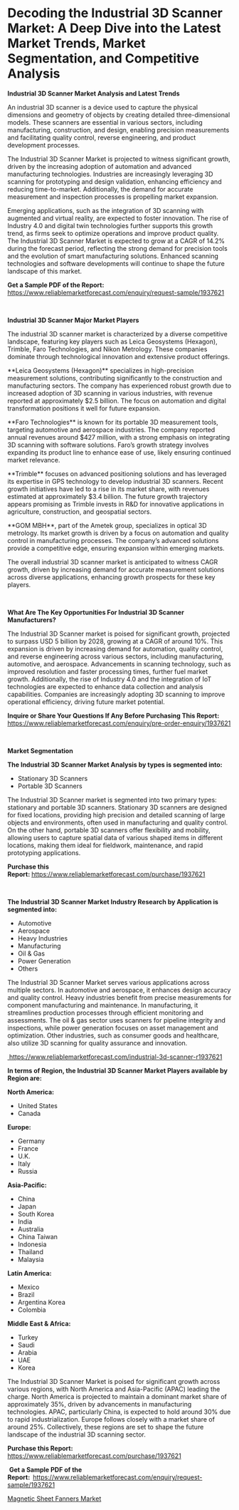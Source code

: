 <p><h1>Decoding the Industrial 3D Scanner Market: A Deep Dive into the Latest Market Trends, Market Segmentation, and Competitive Analysis</h1></p><p><strong>Industrial 3D Scanner Market Analysis and Latest Trends</strong></p>
<p><p>An industrial 3D scanner is a device used to capture the physical dimensions and geometry of objects by creating detailed three-dimensional models. These scanners are essential in various sectors, including manufacturing, construction, and design, enabling precision measurements and facilitating quality control, reverse engineering, and product development processes.</p><p>The Industrial 3D Scanner Market is projected to witness significant growth, driven by the increasing adoption of automation and advanced manufacturing technologies. Industries are increasingly leveraging 3D scanning for prototyping and design validation, enhancing efficiency and reducing time-to-market. Additionally, the demand for accurate measurement and inspection processes is propelling market expansion. </p><p>Emerging applications, such as the integration of 3D scanning with augmented and virtual reality, are expected to foster innovation. The rise of Industry 4.0 and digital twin technologies further supports this growth trend, as firms seek to optimize operations and improve product quality. The Industrial 3D Scanner Market is expected to grow at a CAGR of 14.2% during the forecast period, reflecting the strong demand for precision tools and the evolution of smart manufacturing solutions. Enhanced scanning technologies and software developments will continue to shape the future landscape of this market.  </p></p>
<p><strong>Get a Sample PDF of the Report:&nbsp;</strong> <a href="https://www.reliablemarketforecast.com/enquiry/request-sample/1937621?utm_campaign=1840&utm_medium=2&utm_source=Github&utm_content=ia&utm_term=17022025&utm_id=industrial-3d-scanner">https://www.reliablemarketforecast.com/enquiry/request-sample/1937621</a></p>
<p>&nbsp;</p>
<p><strong>Industrial 3D Scanner Major Market Players</strong></p>
<p><p>The industrial 3D scanner market is characterized by a diverse competitive landscape, featuring key players such as Leica Geosystems (Hexagon), Trimble, Faro Technologies, and Nikon Metrology. These companies dominate through technological innovation and extensive product offerings.</p><p>**Leica Geosystems (Hexagon)** specializes in high-precision measurement solutions, contributing significantly to the construction and manufacturing sectors. The company has experienced robust growth due to increased adoption of 3D scanning in various industries, with revenue reported at approximately $2.5 billion. The focus on automation and digital transformation positions it well for future expansion.</p><p>**Faro Technologies** is known for its portable 3D measurement tools, targeting automotive and aerospace industries. The company reported annual revenues around $427 million, with a strong emphasis on integrating 3D scanning with software solutions. Faro’s growth strategy involves expanding its product line to enhance ease of use, likely ensuring continued market relevance.</p><p>**Trimble** focuses on advanced positioning solutions and has leveraged its expertise in GPS technology to develop industrial 3D scanners. Recent growth initiatives have led to a rise in its market share, with revenues estimated at approximately $3.4 billion. The future growth trajectory appears promising as Trimble invests in R&D for innovative applications in agriculture, construction, and geospatial sectors.</p><p>**GOM MBH**, part of the Ametek group, specializes in optical 3D metrology. Its market growth is driven by a focus on automation and quality control in manufacturing processes. The company’s advanced solutions provide a competitive edge, ensuring expansion within emerging markets.</p><p>The overall industrial 3D scanner market is anticipated to witness CAGR growth, driven by increasing demand for accurate measurement solutions across diverse applications, enhancing growth prospects for these key players.</p></p>
<p>&nbsp;</p>
<p><strong>What Are The Key Opportunities For Industrial 3D Scanner Manufacturers?</strong></p>
<p><p>The Industrial 3D Scanner market is poised for significant growth, projected to surpass USD 5 billion by 2028, growing at a CAGR of around 10%. This expansion is driven by increasing demand for automation, quality control, and reverse engineering across various sectors, including manufacturing, automotive, and aerospace. Advancements in scanning technology, such as improved resolution and faster processing times, further fuel market growth. Additionally, the rise of Industry 4.0 and the integration of IoT technologies are expected to enhance data collection and analysis capabilities. Companies are increasingly adopting 3D scanning to improve operational efficiency, driving future market potential.</p></p>
<p><strong>Inquire or Share Your Questions If Any Before Purchasing This Report:</strong> <a href="https://www.reliablemarketforecast.com/enquiry/pre-order-enquiry/1937621?utm_campaign=1840&utm_medium=2&utm_source=Github&utm_content=ia&utm_term=17022025&utm_id=industrial-3d-scanner">https://www.reliablemarketforecast.com/enquiry/pre-order-enquiry/1937621</a></p>
<p>&nbsp;</p>
<p><strong>Market Segmentation</strong></p>
<p><strong>The Industrial 3D Scanner Market Analysis by types is segmented into:</strong></p>
<p><ul><li>Stationary 3D Scanners</li><li>Portable 3D Scanners</li></ul></p>
<p><p>The Industrial 3D Scanner market is segmented into two primary types: stationary and portable 3D scanners. Stationary 3D scanners are designed for fixed locations, providing high precision and detailed scanning of large objects and environments, often used in manufacturing and quality control. On the other hand, portable 3D scanners offer flexibility and mobility, allowing users to capture spatial data of various shaped items in different locations, making them ideal for fieldwork, maintenance, and rapid prototyping applications.</p></p>
<p><strong>Purchase this Report:&nbsp;</strong><a href="https://www.reliablemarketforecast.com/purchase/1937621?utm_campaign=1840&utm_medium=2&utm_source=Github&utm_content=ia&utm_term=17022025&utm_id=industrial-3d-scanner">https://www.reliablemarketforecast.com/purchase/1937621</a></p>
<p>&nbsp;</p>
<p><strong>The Industrial 3D Scanner Market Industry Research by Application is segmented into:</strong></p>
<p><ul><li>Automotive</li><li>Aerospace</li><li>Heavy Industries</li><li>Manufacturing</li><li>Oil & Gas</li><li>Power Generation</li><li>Others</li></ul></p>
<p><p>The Industrial 3D Scanner Market serves various applications across multiple sectors. In automotive and aerospace, it enhances design accuracy and quality control. Heavy industries benefit from precise measurements for component manufacturing and maintenance. In manufacturing, it streamlines production processes through efficient monitoring and assessments. The oil & gas sector uses scanners for pipeline integrity and inspections, while power generation focuses on asset management and optimization. Other industries, such as consumer goods and healthcare, also utilize 3D scanning for quality assurance and innovation.</p></p>
<p><a href="https://www.reliablemarketforecast.com/industrial-3d-scanner-r1937621?utm_campaign=1840&utm_medium=2&utm_source=Github&utm_content=ia&utm_term=17022025&utm_id=industrial-3d-scanner">&nbsp;https://www.reliablemarketforecast.com/industrial-3d-scanner-r1937621</a></p>
<p><strong>In terms of Region, the Industrial 3D Scanner Market Players available by Region are:</strong></p>
<p>
    <p> <strong> North America: </strong>
        <ul>
            <li>United States</li>
            <li>Canada</li>
        </ul>
        </p> 
    <p> <strong> Europe: </strong>
        <ul>
            <li>Germany</li>
            <li>France</li>
            <li>U.K.</li>
            <li>Italy</li>
            <li>Russia</li>
        </ul>
        </p> 
    <p> <strong> Asia-Pacific: </strong>
        <ul>
            <li>China</li>
            <li>Japan</li>
            <li>South Korea</li>
            <li>India</li>
            <li>Australia</li>
            <li>China Taiwan</li>
            <li>Indonesia</li>
            <li>Thailand</li>
            <li>Malaysia</li>
        </ul>
        </p> 
    <p> <strong> Latin America: </strong>
        <ul>
            <li>Mexico</li>
            <li>Brazil</li>
            <li>Argentina Korea</li>
            <li>Colombia</li>
        </ul>
        </p> 
    <p> <strong> Middle East & Africa: </strong>
        <ul>
            <li>Turkey</li>
            <li>Saudi</li>
            <li>Arabia</li>
            <li>UAE</li>
            <li>Korea</li>
        </ul>
    </p>
    </p>
<p><p>The Industrial 3D Scanner Market is poised for significant growth across various regions, with North America and Asia-Pacific (APAC) leading the charge. North America is projected to maintain a dominant market share of approximately 35%, driven by advancements in manufacturing technologies. APAC, particularly China, is expected to hold around 30% due to rapid industrialization. Europe follows closely with a market share of around 25%. Collectively, these regions are set to shape the future landscape of the industrial 3D scanning sector.</p></p>
<p><strong>Purchase this Report: </strong><a href="https://www.reliablemarketforecast.com/purchase/1937621?utm_campaign=1840&utm_medium=2&utm_source=Github&utm_content=ia&utm_term=17022025&utm_id=industrial-3d-scanner">https://www.reliablemarketforecast.com/purchase/1937621</a></p>
<p>&nbsp;<strong>Get a Sample PDF of the Report:&nbsp;&nbsp;</strong><a href="https://www.reliablemarketforecast.com/enquiry/request-sample/1937621?utm_campaign=1840&utm_medium=2&utm_source=Github&utm_content=ia&utm_term=17022025&utm_id=industrial-3d-scanner">https://www.reliablemarketforecast.com/enquiry/request-sample/1937621</a></p>
<p><strong></strong></p>
<p><p><a href="https://github.com/vimar16th/Market-Research-Report-List-7/blob/main/magnetic-sheet-fanners-market.md?utm_campaign=1840&utm_medium=2&utm_source=Github&utm_content=ia&utm_term=17022025&utm_id=industrial-3d-scanner">Magnetic Sheet Fanners Market</a></p></p>